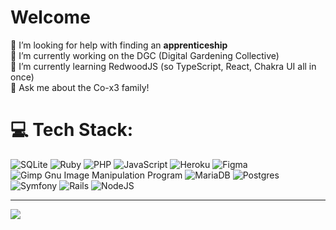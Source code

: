 # Welcome

🤝 I’m looking for help with finding an <b>apprenticeship</b><br>
🔭 I’m currently working on the DGC (Digital Gardening Collective)<br>
🌱 I’m currently learning RedwoodJS (so TypeScript, React, Chakra UI all in once)<br>
💬 Ask me about the Co-x3 family!<br>

# 💻 Tech Stack:
![SQLite](https://img.shields.io/badge/sqlite-%2307405e.svg?style=plastic&logo=sqlite&logoColor=white) ![Ruby](https://img.shields.io/badge/ruby-%23CC342D.svg?style=plastic&logo=ruby&logoColor=white) ![PHP](https://img.shields.io/badge/php-%23777BB4.svg?style=plastic&logo=php&logoColor=white) ![JavaScript](https://img.shields.io/badge/javascript-%23323330.svg?style=plastic&logo=javascript&logoColor=%23F7DF1E) ![Heroku](https://img.shields.io/badge/heroku-%23430098.svg?style=plastic&logo=heroku&logoColor=white) 	![Figma](https://img.shields.io/badge/figma-%23F24E1E.svg?style=plastic&logo=figma&logoColor=white) ![Gimp Gnu Image Manipulation Program](https://img.shields.io/badge/Gimp-657D8B?style=plastic&logo=gimp&logoColor=FFFFFF) ![MariaDB](https://img.shields.io/badge/MariaDB-003545?style=plastic&logo=mariadb&logoColor=white) ![Postgres](https://img.shields.io/badge/postgres-%23316192.svg?style=plastic&logo=postgresql&logoColor=white) ![Symfony](https://img.shields.io/badge/symfony-%23000000.svg?style=plastic&logo=symfony&logoColor=white) ![Rails](https://img.shields.io/badge/rails-%23CC0000.svg?style=plastic&logo=ruby-on-rails&logoColor=white) ![NodeJS](https://img.shields.io/badge/node.js-6DA55F?style=plastic&logo=node.js&logoColor=white)

---
[![](https://visitcount.itsvg.in/api?id=starkoreba&icon=0&color=0)](https://visitcount.itsvg.in)

<!-- Proudly created with GPRM ( https://gprm.itsvg.in ) -->
